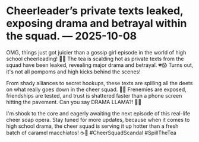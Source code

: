 # Cheerleader’s private texts leaked, exposing drama and betrayal within the squad. — 2025-10-08

OMG, things just got juicier than a gossip girl episode in the world of high school cheerleading! 📱🔥 The tea is scalding hot as private texts from the squad have been leaked, revealing major drama and betrayal. 💔😱 Turns out, it's not all pompoms and high kicks behind the scenes!

From shady alliances to secret hookups, these texts are spilling all the deets on what really goes down in the cheer squad. 📵👀 Frenemies are exposed, friendships are tested, and trust is shattered faster than a phone screen hitting the pavement. Can you say DRAMA LLAMA?! 🦙💥

I'm shook to the core and eagerly awaiting the next episode of this real-life cheer soap opera. Stay tuned for more updates, because when it comes to high school drama, the cheer squad is serving it up hotter than a fresh batch of caramel macchiatos! ☕🤫 #CheerSquadScandal #SpillTheTea